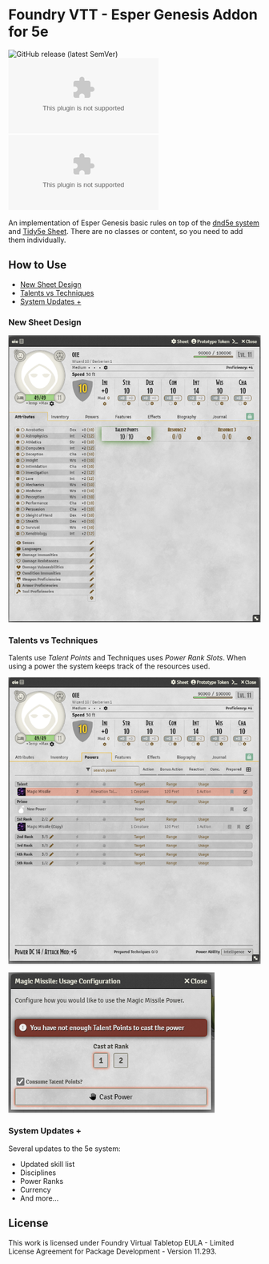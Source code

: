 # Foundry VTT - Esper Genesis Addon for 5e

![GitHub release (latest SemVer)](https://img.shields.io/github/v/release/elizeuangelo/fvtt-module-esper-genesis)
![GitHub Releases](https://img.shields.io/github/downloads/elizeuangelo/fvtt-module-combat-music-master/latest/esper-genesis.zip)
![GitHub All Releases](https://img.shields.io/github/downloads/elizeuangelo/fvtt-module-esper-genesis/esper-genesis.zip)

An implementation of Esper Genesis basic rules on top of the [dnd5e system](https://github.com/foundryvtt/dnd5e) and [Tidy5e Sheet](https://github.com/sdenec/tidy5e-sheet).
There are no classes or content, so you need to add them individually.

## How to Use

-   [New Sheet Design](#new-sheet-design)
-   [Talents vs Techniques](#talents-vs-techniques)
-   [System Updates +](#system-updates-)

### New Sheet Design

![main](./assets/1.PNG)

### Talents vs Techniques

Talents use _Talent Points_ and Techniques uses _Power Rank Slots_. When using a power the system keeps track of the resources used.

![power](./assets/2.PNG)

![power-use](./assets/3.PNG)

### System Updates +

Several updates to the 5e system:

-   Updated skill list
-   Disciplines
-   Power Ranks
-   Currency
-   And more...

## License

This work is licensed under Foundry Virtual Tabletop EULA - Limited License Agreement for Package Development - Version 11.293.
